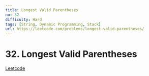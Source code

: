 ```yaml
---
title: Longest Valid Parentheses
no: 32
difficulty: Hard
tags: [String, Dynamic Programming, Stack]
url: https://leetcode.com/problems/longest-valid-parentheses/
---
```


# 32. Longest Valid Parentheses

[Leetcode](https://leetcode.com/problems/longest-valid-parentheses/)

